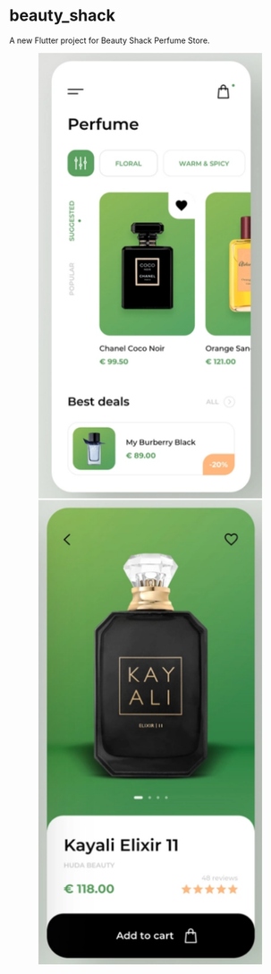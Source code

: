 # beauty_shack

A new Flutter project for Beauty Shack Perfume Store.

<center><img src="https://github.com/PrinceMag/beauty_shack/blob/main/assets/screenshots/home1.PNG" width=400 ><center>
<center><img src="https://github.com/PrinceMag/beauty_shack/blob/main/assets/screenshots/home2.PNG" width=400 ><center>
